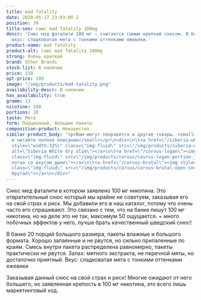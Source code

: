 ```yaml
---
title: mad fatality
date: 2020-05-17 23:03:00 Z
position: 39
title-seo: снюс mad fatality 100mg
descr: 'Снюс мэд фаталити 100 мг — считается самым крепкий сносом. В банке 20 порций,
  вкус: сладковатая мята с тонкими оттенками ежевики.'
product-name: mad fatality
product-alt: снюс mad fatality 100mg
strong: Очень крепкий
brand: Other Brands
stock-list: В наличии
price: 210
opt-price: 189
image: "/img/products/mad-tatality.png"
availability-descr: В наличии
has_availability: true
gramm: 13
nicotine: 100
portions: 20
taste: Мята
form: Порционный, большие пакеты
composition-product: Неизвестно
similar-product_body: "<p>Вам могут понравится и другие товары. <small>Жмите на картинки
  и читайте полное описание</small></p>\n<div>\n\t<a href=\"/siberia-white-dry-slim\"><img
  style=\"width:32%\" class=\"img-fluid\" src=\"/img/products/siberia-white-dry-slim/siberia-open-and-cryo.jpg\"
  alt=\"Siberia White dry slim\"></a>\n\t<a href=\"/corvus-logan\"><img style=\"width:32%\"
  class=\"img-fluid\" src=\"/img/products/corvus/covrus-logan-portion.jpg\" alt=\"Корвус
  логан со вкусом дыни\"></a>\n\t<a href=\"/corvus-brutal\"><img style=\"width:32%\"
  class=\"img-fluid\" src=\"/img/products/corvus/corvus-brutal-open-snus.jpg\" alt=\"Корвус
  брутал\"></a>\n</div>"
---
```


Снюс мед фаталити в котором заявлено 100 мг никотина. Это отвратительный снюс который мы крайне не советуем, заказывая его на свой страх и риск. Мы добавили его в наш каталог, потому что очень часто его спрашивают. Это связано с тем, что на банке пишут 100 мг никотина, но на деле это не так, максимум 50 ощущается. + много побочных эффектов у него, лучше брать качественный шведский снюс!

В банке 20 порций большого размера, пакеты влажные и большого формата. Хорошо запаянные и не рвутся, но сильно припаленные по краям.
Смесь внутри пакета распределена равномерно, пакеты практически не рвутся. Запах: мятного экстракта, не перечной мяты, но достаточно приятный. Вкус: сладковатая мята с тонкими оттенками ежевики

Заказывая данный снюс на свой страх и риск! Многие ожидают от него большего, но заявленная крепость в 100 мг никотина, это всего лишь маркетинговый ход.